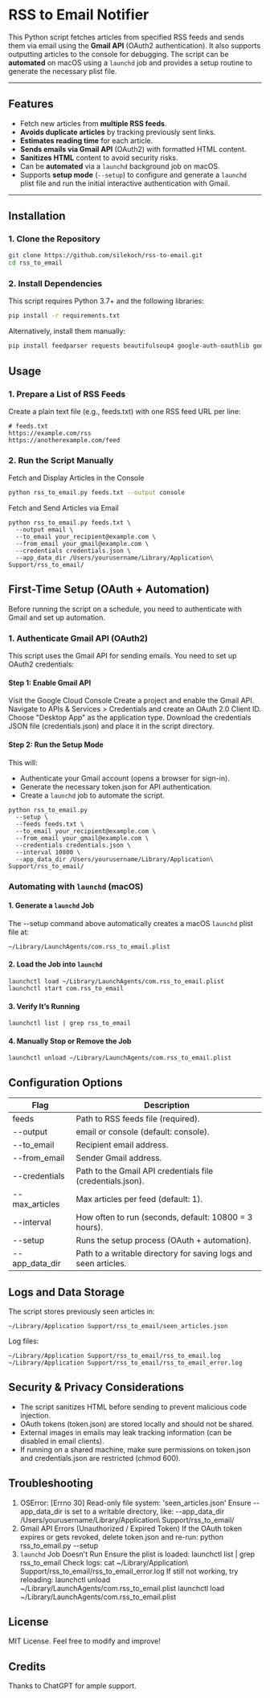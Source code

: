 # RSS to Email Notifier

This Python script fetches articles from specified RSS feeds and sends them via email using the **Gmail API** (OAuth2 authentication). It also supports outputting articles to the console for debugging. The script can be **automated** on macOS using a `launchd` job and provides a setup routine to generate the necessary plist file.

---

## Features

- Fetch new articles from **multiple RSS feeds**.
- **Avoids duplicate articles** by tracking previously sent links.
- **Estimates reading time** for each article.
- **Sends emails via Gmail API** (OAuth2) with formatted HTML content.
- **Sanitizes HTML** content to avoid security risks.
- Can be **automated** via a `launchd` background job on macOS.
- Supports **setup mode** (`--setup`) to configure and generate a `launchd` plist file and run the initial interactive authentication with Gmail.

---

## Installation

### 1. Clone the Repository

```bash
git clone https://github.com/silekoch/rss-to-email.git
cd rss_to_email
```

### 2. Install Dependencies
This script requires Python 3.7+ and the following libraries:

```bash
pip install -r requirements.txt
```
Alternatively, install them manually:

```bash
pip install feedparser requests beautifulsoup4 google-auth-oauthlib google-auth-httplib2 google-api-python-client bleach
```

## Usage

### 1. Prepare a List of RSS Feeds
Create a plain text file (e.g., feeds.txt) with one RSS feed URL per line:

```
# feeds.txt
https://example.com/rss
https://anotherexample.com/feed
```
### 2. Run the Script Manually
Fetch and Display Articles in the Console

```bash
python rss_to_email.py feeds.txt --output console
```

Fetch and Send Articles via Email

```
python rss_to_email.py feeds.txt \
  --output email \
  --to_email your_recipient@example.com \
  --from_email your_gmail@example.com \
  --credentials credentials.json \
  --app_data_dir /Users/yourusername/Library/Application\ Support/rss_to_email/
```

## First-Time Setup (OAuth + Automation)

Before running the script on a schedule, you need to authenticate with Gmail and set up automation.

### 1. Authenticate Gmail API (OAuth2)
This script uses the Gmail API for sending emails. You need to set up OAuth2 credentials:

#### Step 1: Enable Gmail API

Visit the Google Cloud Console
Create a project and enable the Gmail API.
Navigate to APIs & Services > Credentials and create an OAuth 2.0 Client ID.
Choose "Desktop App" as the application type.
Download the credentials JSON file (credentials.json) and place it in the script directory.

#### Step 2: Run the Setup Mode

This will:

- Authenticate your Gmail account (opens a browser for sign-in).
- Generate the necessary token.json for API authentication.
- Create a `launchd` job to automate the script.

```
python rss_to_email.py 
  --setup \
  --feeds feeds.txt \
  --to_email your_recipient@example.com \
  --from_email your_gmail@example.com \
  --credentials credentials.json \
  --interval 10800 \
  --app_data_dir /Users/yourusername/Library/Application\ Support/rss_to_email/
```

### Automating with `launchd` (macOS)

#### 1. Generate a `launchd` Job
The --setup command above automatically creates a macOS `launchd` plist file at:

```
~/Library/LaunchAgents/com.rss_to_email.plist
```

#### 2. Load the Job into `launchd`
```
launchctl load ~/Library/LaunchAgents/com.rss_to_email.plist
launchctl start com.rss_to_email
```

#### 3. Verify It’s Running
```
launchctl list | grep rss_to_email
```

#### 4. Manually Stop or Remove the Job
```
launchctl unload ~/Library/LaunchAgents/com.rss_to_email.plist
```

## Configuration Options

| Flag | Description |
| --- | --- |
| feeds | Path to RSS feeds file (required). |
| --output | email or console (default: console). |
| --to_email | Recipient email address. |
| --from_email | Sender Gmail address. |
| --credentials | Path to the Gmail API credentials file (credentials.json). |
| --max_articles | Max articles per feed (default: 1). |
| --interval | How often to run (seconds, default: 10800 = 3 hours). |
| --setup | Runs the setup process (OAuth + automation). |
| --app_data_dir | Path to a writable directory for saving logs and seen articles. |

## Logs and Data Storage

The script stores previously seen articles in:
```
~/Library/Application Support/rss_to_email/seen_articles.json
```

Log files:
```
~/Library/Application Support/rss_to_email/rss_to_email.log
~/Library/Application Support/rss_to_email/rss_to_email_error.log
```


## Security & Privacy Considerations

- The script sanitizes HTML before sending to prevent malicious code injection.
- OAuth tokens (token.json) are stored locally and should not be shared.
- External images in emails may leak tracking information (can be disabled in email clients).
- If running on a shared machine, make sure permissions on token.json and credentials.json are restricted (chmod 600).

## Troubleshooting

1. OSError: [Errno 30] Read-only file system: 'seen_articles.json'
Ensure --app_data_dir is set to a writable directory, like:
--app_data_dir /Users/yourusername/Library/Application\ Support/rss_to_email/
2. Gmail API Errors (Unauthorized / Expired Token)
If the OAuth token expires or gets revoked, delete token.json and re-run:
python rss_to_email.py --setup
3. `launchd` Job Doesn't Run
Ensure the plist is loaded:
launchctl list | grep rss_to_email
Check logs:
cat ~/Library/Application\ Support/rss_to_email/rss_to_email_error.log
If still not working, try reloading:
launchctl unload ~/Library/LaunchAgents/com.rss_to_email.plist
launchctl load ~/Library/LaunchAgents/com.rss_to_email.plist


## License

MIT License. Feel free to modify and improve!

## Credits

Thanks to ChatGPT for ample support.
